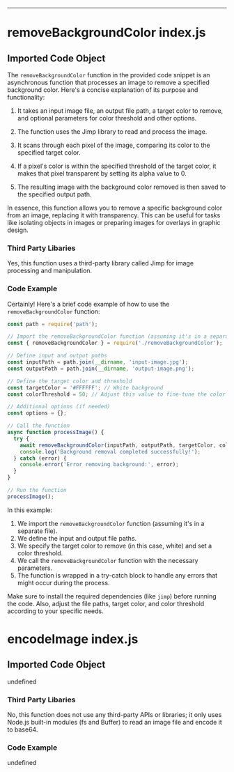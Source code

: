

  

  

  

  

  

  

  

  
---
# removeBackgroundColor index.js
## Imported Code Object
The `removeBackgroundColor` function in the provided code snippet is an asynchronous function that processes an image to remove a specified background color. Here's a concise explanation of its purpose and functionality:

1. It takes an input image file, an output file path, a target color to remove, and optional parameters for color threshold and other options.

2. The function uses the Jimp library to read and process the image.

3. It scans through each pixel of the image, comparing its color to the specified target color.

4. If a pixel's color is within the specified threshold of the target color, it makes that pixel transparent by setting its alpha value to 0.

5. The resulting image with the background color removed is then saved to the specified output path.

In essence, this function allows you to remove a specific background color from an image, replacing it with transparency. This can be useful for tasks like isolating objects in images or preparing images for overlays in graphic design.

### Third Party Libaries

Yes, this function uses a third-party library called Jimp for image processing and manipulation.

### Code Example

Certainly! Here's a brief code example of how to use the `removeBackgroundColor` function:

```javascript
const path = require('path');

// Import the removeBackgroundColor function (assuming it's in a separate file)
const { removeBackgroundColor } = require('./removeBackgroundColor');

// Define input and output paths
const inputPath = path.join(__dirname, 'input-image.jpg');
const outputPath = path.join(__dirname, 'output-image.png');

// Define the target color and threshold
const targetColor = '#FFFFFF'; // White background
const colorThreshold = 50; // Adjust this value to fine-tune the color matching

// Additional options (if needed)
const options = {};

// Call the function
async function processImage() {
  try {
    await removeBackgroundColor(inputPath, outputPath, targetColor, colorThreshold, options);
    console.log('Background removal completed successfully!');
  } catch (error) {
    console.error('Error removing background:', error);
  }
}

// Run the function
processImage();
```

In this example:

1. We import the `removeBackgroundColor` function (assuming it's in a separate file).
2. We define the input and output file paths.
3. We specify the target color to remove (in this case, white) and set a color threshold.
4. We call the `removeBackgroundColor` function with the necessary parameters.
5. The function is wrapped in a try-catch block to handle any errors that might occur during the process.

Make sure to install the required dependencies (like `jimp`) before running the code. Also, adjust the file paths, target color, and color threshold according to your specific needs.

# encodeImage index.js
## Imported Code Object
undefined

### Third Party Libaries

No, this function does not use any third-party APIs or libraries; it only uses Node.js built-in modules (fs and Buffer) to read an image file and encode it to base64.

### Code Example

undefined


  

  

  